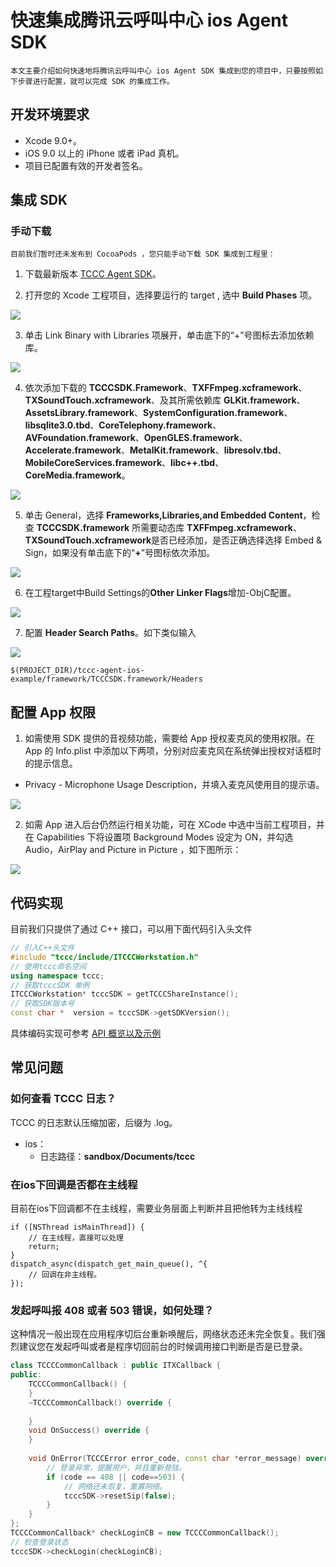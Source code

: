 # 快速集成腾讯云呼叫中心 ios Agent SDK

    本文主要介绍如何快速地将腾讯云呼叫中心 ios Agent SDK 集成到您的项目中，只要按照如下步骤进行配置，就可以完成 SDK 的集成工作。

## 开发环境要求

- Xcode 9.0+。 
- iOS 9.0 以上的 iPhone 或者 iPad 真机。
- 项目已配置有效的开发者签名。


## 集成 SDK

### 手动下载
    目前我们暂时还未发布到 CocoaPods ，您只能手动下载 SDK 集成到工程里：

1. 下载最新版本 [TCCC Agent SDK](https://tccc.qcloud.com/assets/doc/Agent/CppSDKRelease/TCCCSDK_ios_last.zip)。

2. 打开您的 Xcode 工程项目，选择要运行的 target , 选中 **Build Phases** 项。

![](https://qcloudimg.tencent-cloud.cn/raw/81a5cddcb55a6f96d34b07e6ee267f98.jpg)

3. 单击 Link Binary with Libraries 项展开，单击底下的“+”号图标去添加依赖库。

![](https://qcloudimg.tencent-cloud.cn/raw/c50b4d1df77772003512e6c3cde2fffb.png)

4. 依次添加下载的 **TCCCSDK.Framework**、**TXFFmpeg.xcframework**、**TXSoundTouch.xcframework**、及其所需依赖库 **GLKit.framework**、**AssetsLibrary.framework**、**SystemConfiguration.framework**、**libsqlite3.0.tbd**、**CoreTelephony.framework**、**AVFoundation.framework**、**OpenGLES.framework**、**Accelerate.framework**、**MetalKit.framework**、**libresolv.tbd**、**MobileCoreServices.framework**、**libc++.tbd**、**CoreMedia.framework**。

![](https://qcloudimg.tencent-cloud.cn/raw/1bc89e71916a5dd9aa3623e36060df40.png)

5. 单击 General，选择 **Frameworks,Libraries,and Embedded Content**，检查 **TCCCSDK.framework** 所需要动态库 **TXFFmpeg.xcframework**、**TXSoundTouch.xcframework**是否已经添加，是否正确选择选择 Embed & Sign，如果没有单击底下的“**+**”号图标依次添加。

![](https://qcloudimg.tencent-cloud.cn/raw/dc38b18dbc8d0de4ec0ebdaf297a8a72.png)

6. 在工程target中Build Settings的**Other Linker Flags**增加-ObjC配置。

![](https://qcloudimg.tencent-cloud.cn/raw/227c7ce13c6e6538209a7262e4a0ae7a.png)

7. 配置 **Header Search Paths**。如下类似输入

![](https://qcloudimg.tencent-cloud.cn/raw/791b37dad9ab9c86b7a7d63a1256211a.png)

```
$(PROJECT_DIR)/tccc-agent-ios-example/framework/TCCCSDK.framework/Headers
```


## 配置 App 权限
1. 如需使用 SDK 提供的音视频功能，需要给 App 授权麦克风的使用权限。在 App 的 Info.plist 中添加以下两项，分别对应麦克风在系统弹出授权对话框时的提示信息。
  - Privacy - Microphone Usage Description，并填入麦克风使用目的提示语。

![](https://qcloudimg.tencent-cloud.cn/raw/35f2cfb2dfd2dbf4bac4d90a076e8473.png)

2. 如需 App 进入后台仍然运行相关功能，可在 XCode 中选中当前工程项目，并在 Capabilities 下将设置项  Background Modes 设定为 ON，并勾选 Audio，AirPlay and Picture in Picture ，如下图所示：

![](https://qcloudimg.tencent-cloud.cn/raw/206506cefe3957d482f9a89fa06ce068.png)


## 代码实现

目前我们只提供了通过 C++ 接口，可以用下面代码引入头文件

```c++
// 引入C++头文件
#include "tccc/include/ITCCCWorkstation.h"
// 使用tccc命名空间
using namespace tccc;
// 获取tcccSDK 单例
ITCCCWorkstation* tcccSDK = getTCCCShareInstance();
// 获取SDK版本号
const char *  version = tcccSDK->getSDKVersion();

```

具体编码实现可参考 [API 概览以及示例](api.md)

## 常见问题

###  如何查看 TCCC 日志？

TCCC 的日志默认压缩加密，后缀为 .log。
- ios：
	- 日志路径：**sandbox/Documents/tccc** 

### 在ios下回调是否都在主线程
目前在ios下回调都不在主线程，需要业务层面上判断并且把他转为主线线程
```oc
if ([NSThread isMainThread]) {
    // 在主线程，直接可以处理
    return;
}
dispatch_async(dispatch_get_main_queue(), ^{
    // 回调在非主线程。
});
```

### 发起呼叫报 408 或者 503 错误，如何处理？

这种情况一般出现在应用程序切后台重新唤醒后，网络状态还未完全恢复。我们强烈建议您在发起呼叫或者是程序切回前台的时候调用接口判断是否是已登录。

```cpp
class TCCCCommonCallback : public ITXCallback {
public:
    TCCCCommonCallback() {
    }
    ~TCCCCommonCallback() override {
        
    }
    void OnSuccess() override {
    }
    
    void OnError(TCCCError error_code, const char *error_message) override {
        // 登录异常，提醒用户，并且重新登陆。
        if (code == 408 || code==503) {
            // 网络还未恢复，重置网络。
            tcccSDK->resetSip(false);
        }
    }
};
TCCCCommonCallback* checkLoginCB = new TCCCCommonCallback();
// 检查登录状态
tcccSDK->checkLogin(checkLoginCB);
```

